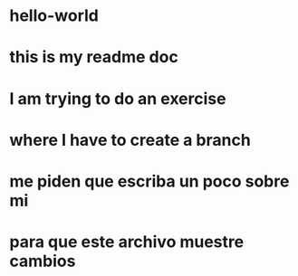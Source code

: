 # hello-world
# this is my readme doc
# I am trying to do an exercise
# where I have to create a branch
# me piden que escriba un poco sobre mi
# para que este archivo muestre cambios

